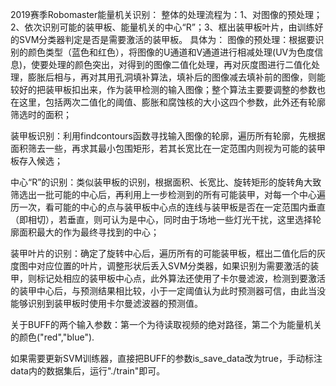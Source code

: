 2019赛季Robomaster能量机关识别：
整体的处理流程为：1、对图像的预处理；2、依次识别可能的装甲板、能量机关的中心“R”；3、框出装甲板叶片，由训练好的SVM分类器判定是否是需要激活的装甲板。
具体为：
图像的预处理：根据要识别的颜色类型（蓝色和红色），将图像的U通道和V通道进行相减处理(UV为色度信息)，使要处理的颜色突出，对得到的图像二值化处理，再对灰度图进行二值化处理，膨胀后相与，再对其用孔洞填补算法，填补后的图像减去填补前的图像，则能较好的把装甲板扣出来，作为装甲检测的输入图像；整个算法主要要调整的参数也在这里，包括两次二值化的阈值、膨胀和腐蚀核的大小这四个参数，此外还有轮廓筛选时的面积；

装甲板识别：利用findcontours函数寻找输入图像的轮廓，遍历所有轮廓，先根据面积筛去一些，再求其最小包围矩形，若其长宽比在一定范围内则视为可能的装甲板存入候选；

中心“R”的识别：类似装甲板的识别，根据面积、长宽比、旋转矩形的旋转角大致筛选出一批可能的中心后，再利用上一步检测到的所有可能装甲，对每一个中心遍历一次，看可能的中心的点与装甲板中心点的连线与装甲板是否在一定范围内垂直（即相切），若垂直，则可认为是中心，同时由于场地一些灯光干扰，这里选择轮廓面积最大的作为最终寻找到的中心；

装甲叶片的识别：确定了旋转中心后，遍历所有的可能装甲板，框出二值化后的灰度图中对应位置的叶片，调整形状后丢入SVM分类器，如果识别为需要激活的装甲，则标记处相应的装甲板中心点，此外算法还使用了卡尔曼滤波，检测到要激活的装甲中心后，与预测结果相比较，小于一定阈值认为此时预测器可信，由此当没能够识别到装甲板时使用卡尔曼滤波器的预测值。

关于BUFF的两个输入参数：第一个为待读取视频的绝对路径，第二个为能量机关的颜色("red","blue").

如果需要更新SVM训练器，直接把BUFF的参数is_save_data改为true，手动标注data内的数据集后，运行"./train"即可。


